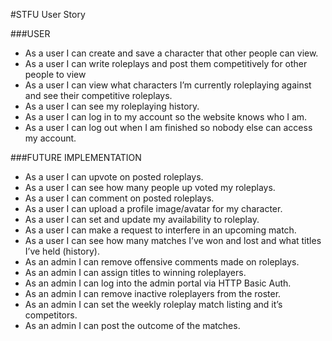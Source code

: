 #STFU User Story

###USER
<ul>
<li>As a user I can create and save a character that other people can view.</li>
<li>As a user I can write roleplays and post them competitively for other people to view</li>
<li>As a user I can view what characters I’m currently roleplaying against and see their competitive roleplays.</li>
<li>As a user I can see my roleplaying history.</li>
<li>As a user I can log in to my account so the website knows who I am.</li>
<li>As a user I can log out when I am finished so nobody else can access my account.</li>
</ul>

###FUTURE IMPLEMENTATION
<ul>
<li>As a user I can upvote on posted roleplays.</li>
<li>As a user I can see how many people up voted my roleplays.</li>
<li>As a user I can comment on posted roleplays.</li>
<li>As a user I can upload a profile image/avatar for my character.</li>
<li>As a user I can set and update my availability to roleplay.</li>
<li>As a user I can make a request to interfere in an upcoming match.</li>
<li>As a user I can see how many matches I’ve won and lost and what titles I’ve held (history).</li>

<li>As an admin I can remove offensive comments made on roleplays.</li>
<li>As an admin I can assign titles to winning roleplayers.</li>
<li>As an admin I can log into the admin portal via HTTP Basic Auth.</li>
<li>As an admin I can remove inactive roleplayers from the roster.</li>
<li>As an admin I can set the weekly roleplay match listing and it’s competitors.</li>
<li>As an admin I can post the outcome of the matches.</li>
